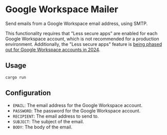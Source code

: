 
# Google Workspace Mailer

Send emails from a Google Workspace email address, using SMTP.  

This functionality requires that "Less secure apps" are enabled for each Google Workspace account, which is not recommended for a production environment. Additionally, the "Less secure apps" feature is [being phased out for Google Workspace accounts in 2024](https://support.google.com/a/answer/14114704).  

## Usage

```
cargo run
```

## Configuration

- `EMAIL`: The email address for the Google Workspace account.  
- `PASSWORD`: The password for the Google Workspace account.  
- `RECIPIENT`: The email address to send to.  
- `SUBJECT`: The subject of the email.  
- `BODY`: The body of the email.  
